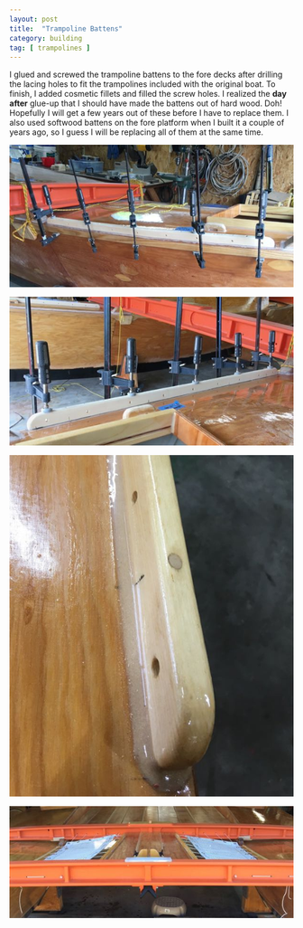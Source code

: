 ```yaml
---
layout: post
title:  "Trampoline Battens"
category: building
tag: [ trampolines ]
---
```


I glued and screwed the trampoline battens to the fore decks after drilling the lacing holes to fit the trampolines included with the original boat. To finish, I added cosmetic fillets and filled the screw holes. I realized the **day after** glue-up that I should have made the battens out of hard wood. Doh! Hopefully I will get a few years out of these before I have to replace them. I also used softwood battens on the fore platform when I built it a couple of years ago, so I guess I will be replacing all of them at the same time.

![Trampoline Batten](/assets/images/tramp-batten-1.jpg)

![Trampoline Batten](/assets/images/tramp-batten-2.jpg)

![Trampoline Batten](/assets/images/tramp-batten-3.jpg)

![Trampoline Batten](/assets/images/tramp-batten-tramps.jpg)
